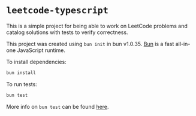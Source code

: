 # `leetcode-typescript`

This is a simple project for being able to work on LeetCode problems and catalog
solutions with tests to verify correctness.

This project was created using `bun init` in bun v1.0.35. [Bun](https://bun.sh) is a fast all-in-one JavaScript runtime.

To install dependencies:

```bash
bun install
```

To run tests:

```bash
bun test 
```

More info on `bun test` can be found [here](https://bun.sh/docs/cli/test).